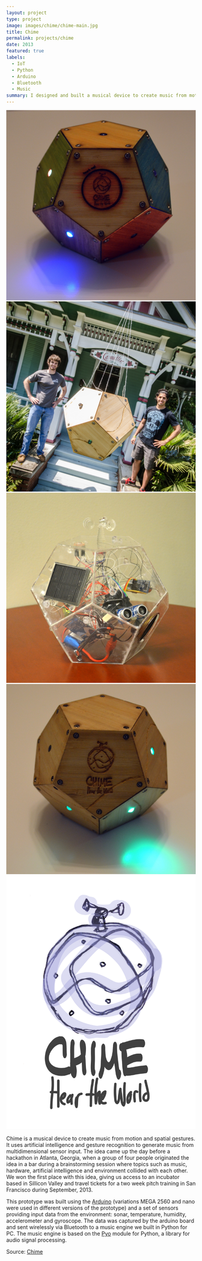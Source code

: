 ```yaml
---
layout: project
type: project
image: images/chime/chime-main.jpg
title: Chime
permalink: projects/chime
date: 2013
featured: true
labels:
  - IoT
  - Python
  - Arduino
  - Bluetooth
  - Music
summary: I designed and built a musical device to create music from motion and spatial gestures. The device takes inputs from different physical variables from the environment via an accelerometer, gyroscope, microphone, temperature and humidity sensor. This inputs are taken in consideration to generate music procedurally according to variations in the sensed values.
---
```

<div class="ui small rounded images">
  <img class="ui image" src="../images/chime/chime-color.jpg">
  <img class="ui image" src="../images/chime/chime-hackerhouse.jpg">
  <img class="ui image" src="../images/chime/chime-internals.jpg">
  <img class="ui image" src="../images/chime/chime-wood.jpg">
</div>

<img class="ui medium right floated rounded image" src="../images/chime/chime-logo.png">

Chime is a musical device to create music from motion and spatial gestures. It uses artificial intelligence and gesture recognition to generate music from multidimensional sensor input. The idea came up the day before a hackathon in Atlanta, Georgia, when a group of four people originated the idea in a bar during a brainstorming session where topics such as music, hardware, artificial intelligence and environment collided with each other. We won the first place with this idea, giving us access to an incubator based in Sillicon Valley and travel tickets for a two week pitch training in San Francisco during September, 2013.

This prototype was built using the [Arduino](https://www.arduino.cc/) (variations MEGA 2560 and nano were used in different versions of the prototype) and a set of sensors providing input data from the environment: sonar, temperature, humidity, accelerometer and gyroscope. The data was captured by the arduino board and sent wirelessly via Bluetooth to a music engine we built in Python for PC. The music engine is based on the [Pyo](https://github.com/belangeo/pyo) module for Python, a library for audio signal processing.

Source: <a href="https://github.com/juandarr/chime"><i class="large github icon"></i>Chime</a>